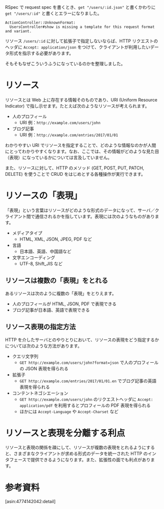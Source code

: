 <!-- Web 上のリソースとその表現 -->

RSpec で request spec を書くとき、`get "/users/:id.json"` と書くかわりに `get "/users/:id"` と書くとエラーになりました。

```
ActionController::UnknownFormat:
  UsersController#show is missing a template for this request format and variant.
```

リソース `/users/:id` に対して拡張子で指定しないならば、HTTP リクエストのヘッダに `Accept: application/json` をつけて、クライアントが利用したいデータ形式を指示する必要があります。

そもそもなぜこういうふうになっているのかを整理しました。

# リソース

リソースとは Web 上に存在する情報そのものであり、URI (Uniform Resource Indicator) で指し示せます。たとえば次のようなリソースが考えられます。

- 人のプロフィール
  - URI 例：`http://example.com/users/john`
- ブログ記事
  - URI 例：`http://example.com/entries/2017/01/01`

わかりやすい URI でリソースを指定することで、どのような情報なのかが人間にとってわかりやすくなります。なお、ここでは、その情報がどのような見た目（表現）になっているかについては言及していません。

また、リソースに対して、HTTP のメソッド (GET, POST, PUT, PATCH, DELETE) を使うことで CRUD をはじめとする各種操作が実行できます。

# リソースの「表現」

「表現」という言葉はリソースがどのような形式のデータになって、サーバ／クライアント間で通信されるかを指しています。表現には次のようなものがあります。

- メディアタイプ
  - HTML, XML, JSON, JPEG, PDF など
- 言語
  - 日本語、英語、中国語など
- 文字エンコーディング
  - UTF-8, Shift_JIS など

## リソースは複数の「表現」をとれる

あるリソースは次のように複数の「表現」をとりえます。

- 人のプロフィールが HTML, JSON, PDF で表現できる
- ブログ記事が日本語、英語で表現できる

## リソース表現の指定方法

HTTP を介したサーバとのやりとりにおいて、リソースの表現をどう指定するかについては次のような方法があります。

- クエリ文字列
  - `GET http://example.com/users/john?format=json` で人のプロフィールの JSON 表現を得られる
- 拡張子
  - `GET http://example.com/entries/2017/01/01.en` でブログ記事の英語表現を得られる
- コンテントネゴシエーション
  - `GET http://example.com/users/john` のリクエストヘッダに `Accept: application/pdf` を利用するとプロフィールの PDF 表現を得られる
  - ほかには `Accept-Language` や `Accept-Charset` など

# リソースと表現を分離する利点

リソースと表現の関係を疎にして、リソースが複数の表現をとれるようにすると、さまざまなクライアントが求める形式のデータを統一された HTTP のインタフェースで提供できるようになります。また、拡張性の面でも利点があります。

# 参考資料

[asin:4774142042:detail]
